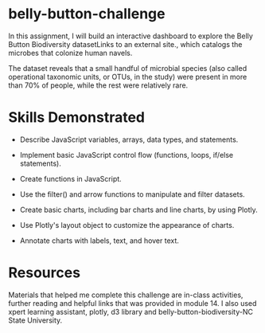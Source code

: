 # belly-button-challenge

In this assignment, I will build an interactive dashboard to explore the Belly Button Biodiversity datasetLinks to an external site., which catalogs the microbes that colonize human navels.

The dataset reveals that a small handful of microbial species (also called operational taxonomic units, or OTUs, in the study) were present in more than 70% of people, while the rest were relatively rare.

# Skills Demonstrated

- Describe JavaScript variables, arrays, data types, and statements.

- Implement basic JavaScript control flow (functions, loops, if/else statements).

- Create functions in JavaScript.

- Use the filter() and arrow functions to manipulate and filter datasets.

- Create basic charts, including bar charts and line charts, by using Plotly.

- Use Plotly's layout object to customize the appearance of charts.

- Annotate charts with labels, text, and hover text.

# Resources

Materials that helped me complete this challenge are in-class activities, further reading and helpful links that was provided in module 14. I also used xpert learning assistant, plotly, d3 library and belly-button-biodiversity-NC State University.